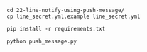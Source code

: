 
```
cd 22-line-notify-using-push-message/
cp line_secret.yml.example line_secret.yml
```

```
pip install -r requirements.txt
```

``
python push_message.py
``